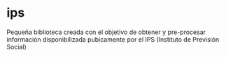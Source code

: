 # ips
Pequeña biblioteca creada con el objetivo de obtener y pre-procesar información disponibilizada pubicamente por el IPS (Instituto de Previsión Social)
